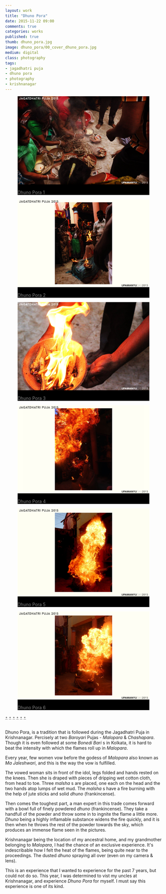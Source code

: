 ```yaml
---
layout: work
title: "Dhuno Pora"
date: 2015-11-22 09:00
comments: true
categories: works
published: true
thumb: dhuno_pora.jpg
image: dhuno_pora/00_cover_dhuno_pora.jpg
medium: digital
class: photography
tags:
- jagadhatri puja
- dhuno pora
- photography
- krishnanagar
---
```


<p style="display: none;">Dhuno Pora, is a tradition that is followed during the Jagadhatri Puja in Krishnanagar. Percisely at two Baroyari Pujas - Malopara & Chashapara.</p>

<div class="galarie autoplay items-6">

  <div id="item-1" class="control-operator"></div>
  <div id="item-2" class="control-operator"></div>
  <div id="item-3" class="control-operator"></div>
  <div id="item-4" class="control-operator"></div>
  <div id="item-5" class="control-operator"></div>
  <div id="item-6" class="control-operator"></div>

  <figure class="item" style="background-color: black;color: grey;">
    <img src="/images/works/dhuno_pora/01_dhuno_pora_1.jpg" alt="Dhuno Pora 1">
    <p>Dhuno Pora 1</p>
  </figure>

  <figure class="item" style="background-color: black;color: grey;">
    <img src="/images/works/dhuno_pora/02_dhuno_pora_2.jpg" alt="Dhuno Pora 2">
    <p>Dhuno Pora 2</p>
  </figure>

  <figure class="item" style="background-color: black;color: grey;">
    <img src="/images/works/dhuno_pora/03_dhuno_pora_3.jpg" alt="Dhuno Pora 3">
    <p>Dhuno Pora 3</p>
  </figure>

  <figure class="item" style="background-color: black;color: grey;">
    <img src="/images/works/dhuno_pora/04_dhuno_pora_4.jpg" alt="Dhuno Pora 4">
    <p>Dhuno Pora 4</p>
  </figure>

  <figure class="item" style="background-color: black;color: grey;">
    <img src="/images/works/dhuno_pora/05_dhuno_pora_5.jpg" alt="Dhuno Pora 5">
    <p>Dhuno Pora 5</p>
  </figure>

  <figure class="item" style="background-color: black;color: grey;">
    <img src="/images/works/dhuno_pora/06_dhuno_pora_6.jpg" alt="Dhuno Pora 6">
    <p>Dhuno Pora 6</p>
  </figure>

  <div class="controls" style="position: relative; border-bottom:none;">
    <a href="#item-1" class="control-button" style="color:grey;border-bottom:none;">•</a>
    <a href="#item-2" class="control-button" style="color:grey;border-bottom:none;">•</a>
    <a href="#item-3" class="control-button" style="color:grey;border-bottom:none;">•</a>
    <a href="#item-4" class="control-button" style="color:grey;border-bottom:none;">•</a>
    <a href="#item-5" class="control-button" style="color:grey;border-bottom:none;">•</a>
    <a href="#item-6" class="control-button" style="color:grey;border-bottom:none;">•</a>
  </div>
</div>
<br>

Dhuno Pora, is a tradition that is followed during the Jagadhatri Puja in Krishnanagar. Percisely at two _Baroyari_ Pujas - _Malopara_ & _Chashapara_. Though it is even followed at some _Bonedi Bari_ s in Kolkata, it is hard to beat the intensity with which the flames roll up in _Malopara_.

Every year, few women vow before the godess of _Malopara_ also known as _Ma Jaleshwari_, and this is the way the vow is fulfilled.

The vowed woman sits in front of the idol, legs folded and hands rested on the knees. Then she is draped with pieces of dripping wet cotton cloth, from head to toe. Three _malsha_ s are placed, one each on the head and the two hands atop lumps of wet mud. The _malsha_ s have a fire burning with the help of jute sticks and solid _dhuno_ (frankincense).

Then comes the toughest part, a man expert in this trade comes forward with a bowl full of finely powdered _dhuno_ (frankincense). They take a handfull of the powder and throw some in to ingnite the flame a little more. _Dhuno_ being a highly inflamable substance widens the fire quickly, and it is then when he throws the rest of the powder towards the sky, which produces an immense flame seen in the pictures.

Krishnanagar being the location of my ancestral home, and my grandmother belonging to _Malopara_, I had the chance of an exclusive experience. It's indescribable how I felt the heat of the flames, being quite near to the proceedings. The dusted _dhuno_ spraying all over (even on my camera & lens).

This is an experience that I wanted to experience for the past 7 years, but could not do so. This year, I was determined to vist my uncles at Krishnanagar, and experience _Dhuno Pora_ for myself. I must say this experience is one of its kind. 